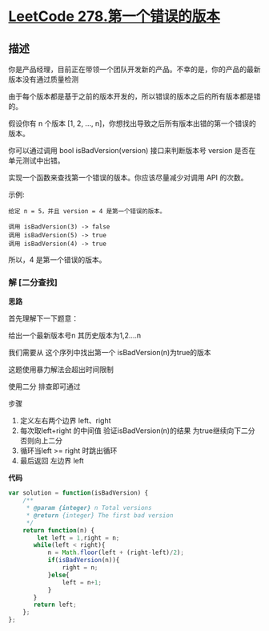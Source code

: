 # [LeetCode 278.第一个错误的版本](https://leetcode-cn.com/problems/first-bad-version/)
## 描述

你是产品经理，目前正在带领一个团队开发新的产品。不幸的是，你的产品的最新版本没有通过质量检测

由于每个版本都是基于之前的版本开发的，所以错误的版本之后的所有版本都是错的。

假设你有 n 个版本 [1, 2, ..., n]，你想找出导致之后所有版本出错的第一个错误的版本。

你可以通过调用 bool isBadVersion(version) 接口来判断版本号 version 是否在单元测试中出错。

实现一个函数来查找第一个错误的版本。你应该尽量减少对调用 API 的次数。

示例:
```
给定 n = 5，并且 version = 4 是第一个错误的版本。

调用 isBadVersion(3) -> false
调用 isBadVersion(5) -> true
调用 isBadVersion(4) -> true
```
所以，4 是第一个错误的版本。 
### 解 [二分查找]
**思路**

首先理解下一下题意：

给出一个最新版本号n 其历史版本为1,2....n 

我们需要从 这个序列中找出第一个 isBadVersion(n)为true的版本

这题使用暴力解法会超出时间限制

使用二分 排查即可通过

步骤
1. 定义左右两个边界 left、right
2. 每次取left+right 的中间值  验证isBadVersion(n)的结果 为true继续向下二分 否则向上二分
3. 循环当left >= right 时跳出循环
4. 最后返回 左边界 left

**代码**

```Javascript 
var solution = function(isBadVersion) {
    /**
     * @param {integer} n Total versions
     * @return {integer} The first bad version
     */
    return function(n) {
        let left = 1,right = n;
       while(left < right){
           n = Math.floor(left + (right-left)/2);
           if(isBadVersion(n)){
               right = n;    
           }else{
               left = n+1;
           }
       }
       return left;
    };
};
```
